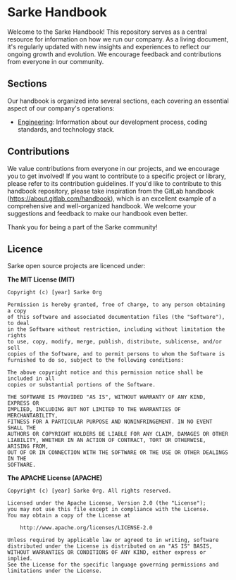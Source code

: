 # Sarke Handbook
Welcome to the Sarke Handbook! This repository serves as a central resource for information on how we run our company. As a living document, it's regularly updated with new insights and experiences to reflect our ongoing growth and evolution. We encourage feedback and contributions from everyone in our community.

## Sections
Our handbook is organized into several sections, each covering an essential aspect of our company's operations:

- [Engineering](engineering.md): Information about our development process, coding standards, and technology stack.

## Contributions
We value contributions from everyone in our projects, and we encourage you to get involved! If you want to contribute to a specific project or library, please refer to its contribution guidelines.
If you'd like to contribute to this handbook repository, please take inspiration from the GitLab handbook (https://about.gitlab.com/handbook), which is an excellent example of a comprehensive and well-organized handbook. We welcome your suggestions and feedback to make our handbook even better.

Thank you for being a part of the Sarke community!

## Licence
Sarke open source projects are licenced under:

**The MIT License (MIT)**
```
Copyright (c) [year] Sarke Org

Permission is hereby granted, free of charge, to any person obtaining a copy
of this software and associated documentation files (the "Software"), to deal
in the Software without restriction, including without limitation the rights
to use, copy, modify, merge, publish, distribute, sublicense, and/or sell
copies of the Software, and to permit persons to whom the Software is
furnished to do so, subject to the following conditions:

The above copyright notice and this permission notice shall be included in all
copies or substantial portions of the Software.

THE SOFTWARE IS PROVIDED "AS IS", WITHOUT WARRANTY OF ANY KIND, EXPRESS OR
IMPLIED, INCLUDING BUT NOT LIMITED TO THE WARRANTIES OF MERCHANTABILITY,
FITNESS FOR A PARTICULAR PURPOSE AND NONINFRINGEMENT. IN NO EVENT SHALL THE
AUTHORS OR COPYRIGHT HOLDERS BE LIABLE FOR ANY CLAIM, DAMAGES OR OTHER
LIABILITY, WHETHER IN AN ACTION OF CONTRACT, TORT OR OTHERWISE, ARISING FROM,
OUT OF OR IN CONNECTION WITH THE SOFTWARE OR THE USE OR OTHER DEALINGS IN THE
SOFTWARE.
```

**The APACHE License (APACHE)**
```
Copyright (c) [year] Sarke Org. All rights reserved.

Licensed under the Apache License, Version 2.0 (the "License");
you may not use this file except in compliance with the License.
You may obtain a copy of the License at

    http://www.apache.org/licenses/LICENSE-2.0

Unless required by applicable law or agreed to in writing, software
distributed under the License is distributed on an "AS IS" BASIS,
WITHOUT WARRANTIES OR CONDITIONS OF ANY KIND, either express or implied.
See the License for the specific language governing permissions and
limitations under the License.
```
